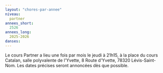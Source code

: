```yaml
---
layout: "chores-par-annee"
niveau:
  partner
annees_short:
  2526
annees_long:
  2025-2026
danses:
---
```


Le cours Partner a lieu une fois par mois le jeudi à 21h15, à la
place du cours Catalan, salle polyvalente de l'Yvette, 8 Route
d'Yvette, 78320 Lévis-Saint-Nom. Les dates précises seront annoncées
dès que possible.
